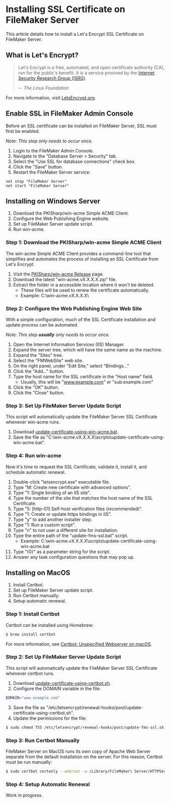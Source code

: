 Installing SSL Certificate on FileMaker Server
==============================================

This article details how to install a Let's Encrypt SSL Certificate on
FileMaker Server.

What is Let's Encrypt?
----------------------

> Let's Encrypt is a free, automated, and open certificate authority (CA), run
> for the public's benefit. It is a service provived by the [Internet Security
> Research Group (ISRG)](https://letsencrypt.org/isrg/).
>
> -- <cite>The Linux Foundation</cite>

For more information, visit [LetsEncrypt.org](https://letsencrypt.org).

Enable SSL in FileMaker Admin Console
-------------------------------------

Before an SSL certificate can be installed on FileMaker Server, SSL must first be enabled.

*Note: This step only needs to occur once.*

1. Login to the FileMaker Admin Console.
2. Navigate to the "Database Server > Security" tab.
3. Select the "Use SSL for database connections" check box.
4. Click the "Save" button.
5. Restart the FileMaker Server service:

```dos
net stop "FileMaker Server"
net start "FileMaker Server"
```

Installing on Windows Server
----------------------------

1. Download the PKISharp/win-acme Simple ACME Client.
2. Configure the Web Publsihing Engine website.
3. Set up FileMaker Server update script.
4. Run win-acme.

### Step 1: Download the PKISharp/win-acme Simple ACME Client

The win-acme Simple ACME Client provides a command-line tool that simplifies and automates the process of installing an SSL Certificate from Let's Encrypt.

1. Visit the [PKISharp/win-acme Release](https://github.com/PKISharp/win-acme/releases) page.
2. Download the latest "win-acme.vX.X.X.X.zip" file.
3. Extract the folder in a accessible location where it won't be deleted.
    * These files will be used to renew the certificate automatically.
    * Example: C:\win-acme.vX.X.X.X\

### Step 2: Configure the Web Publishing Engine Web Site

With a simple configuration, much of the SSL Certificate installation and update process can be automated.

*Note: This step **usually** only needs to occur once.*

1. Open the Internet Information Services (IIS) Manager.
2. Expand the server tree, which will have the same name as the machine.
3. Expand the "Sites" tree.
4. Select the "FMWebSite" web site.
5. On the right panel, under "Edit Site," select "Bindings..."
6. Click the "Add..." button.
7. Type the host name for the SSL certificate in the "Host name" field.
    * Usually, this will be "www.example.com" or "sub.example.com"
8. Click the "OK" button.
9. Click the "Close" button.

### Step 3: Set Up FileMaker Server Update Script

This script will automatically update the FileMaker Server SSL Certificate whenever win-acme runs.

1. Download [update-certificate-using-win-acme.bat](https://raw.githubusercontent.com/ejsexton82/filemaker-general/master/bat/update-certificate-using-win-acme.bat).
2. Save the file as "C:\win-acme.vX.X.X.X\scripts\update-certificate-using-win-acme.bat".

### Step 4: Run win-acme

Now it's time to request the SSL Certificate, validate it, install it, and schedule automatic renewal.

1. Double-click "letsencrypt.exe" executable file.
2. Type "M: Create new certificate with advanced options".
3. Type "1: Single binding of an IIS site".
4. Type the number of the site that matches the host name of the SSL Certificate.
5. Type "5: [http-01] Self-host verification files (recommended)".
6. Type "1: Create or update https bindings in IIS".
7. Type "y" to add another installer step.
8. Type "1: Run a custom script".
9. Type "n" to not user a different site for installation.
10. Type the entire path of the "update-fms-ssl.bat" script.
    * Example: C:\win-acme.vX.X.X.X\scripts\update-certificate-using-win-acme.bat
11. Type "{0}" as a parameter string for the script.
12. Answer any task configuration questions that may pop up.

Installing on MacOS
-------------------

1. Install Certbot.
2. Set up FileMaker Server update script.
3. Run Certbot manually.
4. Setup automatic renewal.

### Step 1: Install Certbot

Certbot can be installed using Homebrew:

```sh
$ brew install certbot
```

For more information, see [Certbot: Unspecified Webserver on macOS](https://certbot.eff.org/lets-encrypt/osx-other).

### Step 2: Set Up FileMaker Server Update Script

This script will automatically update the FileMaker Server SSL Certificate whenever certbot runs.

1. Download [update-certificate-using-certbot.sh](https://raw.githubusercontent.com/ejsexton82/filemaker-general/master/sh/update-certificate-using-certbot.sh).
2. Configure the DOMAIN variable in the file:
```sh
DOMAIN="www.example.com"
```
3. Save the file as "/etc/letsencrypt/renewal-hooks/post/update-certificate-using-certbot.sh".
4. Update the permissions for the file:
```sh
$ sudo chmod 755 /etc/letsencrypt/renewal-hooks/post/update-fms-ssl.sh
```

### Step 3: Run Certbot Manually

FileMaker Server on MacOS runs its own copy of Apache Web Server separate from
the default installation on the server. For this reason, Certbot must be run
manually:
```sh
$ sudo certbot certonly --webroot -w /Library/FileMaker\ Server/HTTPServer/htdocs -d www.example.com
```
### Step 4: Setup Automatic Renewal

Work in progress.

